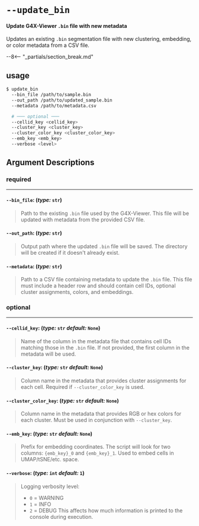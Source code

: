 <br>

# `--update_bin`
#### Update G4X-Viewer `.bin` file with new metadata

Updates an existing `.bin` segmentation file with new clustering, embedding, or color metadata from a CSV file.

--8<-- "_partials/section_break.md"

## usage 

```bash
$ update_bin 
  --bin_file /path/to/sample.bin
  --out_path /path/to/updated_sample.bin
  --metadata /path/to/metadata.csv

  # ─── optional ───
  --cellid_key <cellid_key>
  --cluster_key <cluster_key>
  --cluster_color_key <cluster_color_key>
  --emb_key <emb_key>
  --verbose <level>
```

## Argument Descriptions

### required
---
#### `--bin_file`: (*type:* `str`)
 
> Path to the existing `.bin` file used by the G4X-Viewer. This file will be updated with metadata from the provided CSV file.

#### `--out_path`: (*type:* `str`)

> Output path where the updated `.bin` file will be saved. The directory will be created if it doesn't already exist.

#### `--metadata`: (*type:* `str`)

> Path to a CSV file containing metadata to update the `.bin` file. This file must include a header row and should contain cell IDs, optional cluster assignments, colors, and embeddings.

### optional
---
#### `--cellid_key`: (*type:* `str`  *default:* `None`)

> Name of the column in the metadata file that contains cell IDs matching those in the `.bin` file. If not provided, the first column in the metadata will be used.

#### `--cluster_key`: (*type:* `str`  *default:* `None`)

> Column name in the metadata that provides cluster assignments for each cell. Required if `--cluster_color_key` is used.

#### `--cluster_color_key`: (*type:* `str`  *default:* `None`)

> Column name in the metadata that provides RGB or hex colors for each cluster. Must be used in conjunction with `--cluster_key`.

#### `--emb_key`: (*type:* `str`  *default:* `None`)

> Prefix for embedding coordinates. The script will look for two columns: `{emb_key}_0` and `{emb_key}_1`. Used to embed cells in UMAP/tSNE/etc. space.

#### `--verbose`: (*type:* `int`  *default:* `1`)

> Logging verbosity level:
> - `0` = WARNING  
> - `1` = INFO  
> - `2` = DEBUG
> This affects how much information is printed to the console during execution.

<br>
